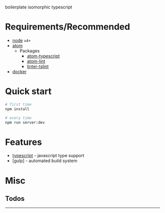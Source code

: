 boilerplate isomorphic typescript

# Requirements/Recommended

 - [node] `v4+`
 - [atom]
    - Packages
      - [atom-typescript]
      - [atom-lint]
      - [linter-tslint]
 - [docker]

# Quick start

```bash
# first time
npm install

# every time
npm run server:dev

```

# Features

 - [typescript] - javascript type support
 - [gulp] - automated build system

# Misc

## Todos

---

[node]: https://nodejs.org/
[atom]: https://atom.io/
[atom-typescript]: https://atom.io/packages/atom-typescript
[typescript]: http://www.typescriptlang.org/
[tsd]: http://definitelytyped.org/tsd/
[tslint]: http://palantir.github.io/tslint/
[atom-lint]: https://atom.io/packages/atom-lint
[linter-tslint]: https://atom.io/packages/linter-tslint
[es5-shim]: https://github.com/es-shims/es5-shim
[webpack]: https://webpack.github.io/
[docker]: https://www.docker.com/
